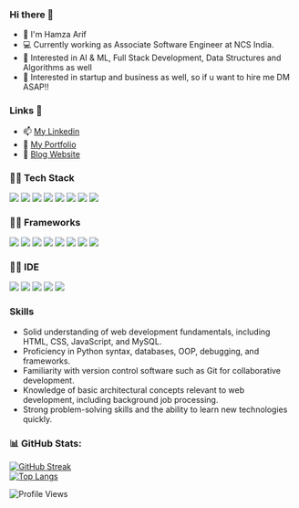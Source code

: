 ### Hi there 👋

<!--
**hamzaarif12345/hamzaarif12345** is a ✨ _special_ ✨ repository because its `README.md` (this file) appears on your GitHub profile.

Here are some ideas to get you started:-->
- 👋 I'm Hamza Arif
- 💻 Currently working as Associate Software Engineer at NCS India.
- 🔭 Interested in AI & ML, Full Stack Development, Data Structures and Algorithms as well
- 👯 Interested in startup and business as well, so if u want to hire me DM ASAP!!

### Links 🔗
- 📫 <a href="https://in.linkedin.com/in/hamza-arif-390001222"> My Linkedin</a>
- 📁 <a href="https://hamzaarif12345.github.io/sample2/portfolio.html"> My Portfolio</a>
- 🔗 <a href="https://generative-ai-intro.vercel.app/"> Blog Website</a>
<!--- 🔗 Try out my Quiz website: https://hamzaarif12345.github.io/sample2/Quiz_website.html-->
<!--- 📫 How to reach me: [https://in.linkedin.com/in/hamza-arif-39000122](https://in.linkedin.com/in/hamza-arif-390001222)-->



### 👩‍💻 Tech Stack
<img src="https://img.shields.io/badge/C-00599C?style=for-the-badge&logo=c&logoColor=white" /> <img src="https://img.shields.io/badge/C%2B%2B-00599C?style=for-the-badge&logo=c%2B%2B&logoColor=white" />  <img src="https://img.shields.io/badge/Python-FFD43B?style=for-the-badge&logo=python&logoColor=blue" /> <img src="https://img.shields.io/badge/HTML5-E34F26?style=for-the-badge&logo=html5&logoColor=white" /> <img src="https://img.shields.io/badge/CSS3-1572B6?style=for-the-badge&logo=css3&logoColor=white" /> 
<img src="https://img.shields.io/badge/JavaScript-323330?style=for-the-badge&logo=javascript&logoColor=F7DF1E" /> <img src="https://img.shields.io/badge/R-276DC3?style=for-the-badge&logo=r&logoColor=white" />  <img src="https://img.shields.io/badge/MySQL-005C84?style=for-the-badge&logo=mysql&logoColor=white" /> <br>

### 👩‍💻 Frameworks
<img src="https://img.shields.io/badge/Pandas-2C2D72?style=for-the-badge&logo=pandas&logoColor=white" /> <img src="https://img.shields.io/badge/Numpy-777BB4?style=for-the-badge&logo=numpy&logoColor=white" /> <img src="https://img.shields.io/badge/TensorFlow-FF6F00?style=for-the-badge&logo=TensorFlow&logoColor=white" /> <img src="https://img.shields.io/badge/Canva-%2300C4CC.svg?&style=for-the-badge&logo=Canva&logoColor=white" /> <img src="https://img.shields.io/badge/Figma-F24E1E?style=for-the-badge&logo=figma&logoColor=white" /> <img src="https://img.shields.io/badge/react-%2320232a.svg?style=for-the-badge&logo=react&logoColor=%2361DAFB" />
<img src ="https://img.shields.io/badge/django-%23092E20.svg?style=for-the-badge&logo=django&logoColor=white" /> <img src="https://img.shields.io/badge/MongoDB-%234ea94b.svg?style=for-the-badge&logo=mongodb&logoColor=white" />

### 👩‍💻 IDE
<img src="https://img.shields.io/badge/VSCode-0078D4?style=for-the-badge&logo=visual%20studio%20code&logoColor=white" /> <img src="https://img.shields.io/badge/sublime_text-%23575757.svg?&style=for-the-badge&logo=sublime-text&logoColor=important" /> <img src="https://img.shields.io/badge/RStudio-75AADB?style=for-the-badge&logo=RStudio&logoColor=white" /> <img src="https://img.shields.io/badge/Colab-F9AB00?style=for-the-badge&logo=googlecolab&color=525252" /> <img src="https://img.shields.io/badge/Jupyter-F37626.svg?&style=for-the-badge&logo=Jupyter&logoColor=white" />

### Skills
- Solid understanding of web development fundamentals, including HTML, CSS, JavaScript, and MySQL.
- Proficiency in Python syntax, databases, OOP, debugging, and frameworks.
- Familiarity with version control software such as Git for collaborative development.
- Knowledge of basic architectural concepts relevant to web development, including background job processing.
- Strong problem-solving skills and the ability to learn new technologies quickly.

### 📊 GitHub Stats:
[![GitHub Streak](https://streak-stats.demolab.com/?user=hamzaarif12345&theme=radical)](https://git.io/streak-stats)<br>
[![Top Langs](https://github-readme-stats.vercel.app/api/top-langs/?username=hamzaarif12345&hide_progress=true&theme=radical)](https://github.com/anuraghazra/github-readme-stats)

![Profile Views](https://komarev.com/ghpvc/?username=your-github-username&color=blue)
<!-- link :https://github.com/Ileriayo/markdown-badges-->
<!--### Trophies-->
<!--<img src = "https://github-profile-trophy.vercel.app/?username=hamzaarif12345&theme=dark" />-->
<!--![Hamza's GitHub stats](https://github-readme-stats.vercel.app/api?username=hamzaarif12345&show_icons=true&theme=radical)-->
<!--<img src="https://github-readme-stats.vercel.app/api/top-langs/?username=hamzaarif12345&theme=dracula" />-->
